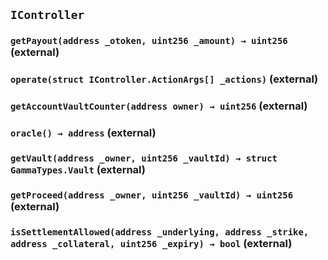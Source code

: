 ## `IController`






### `getPayout(address _otoken, uint256 _amount) → uint256` (external)





### `operate(struct IController.ActionArgs[] _actions)` (external)





### `getAccountVaultCounter(address owner) → uint256` (external)





### `oracle() → address` (external)





### `getVault(address _owner, uint256 _vaultId) → struct GammaTypes.Vault` (external)





### `getProceed(address _owner, uint256 _vaultId) → uint256` (external)





### `isSettlementAllowed(address _underlying, address _strike, address _collateral, uint256 _expiry) → bool` (external)






